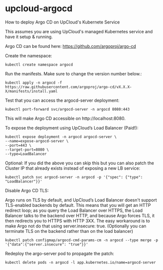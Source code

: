 # upcloud-argocd
How to deploy Argo CD on UpCloud's Kubernete Service

This assumes you are using UpCloud's managed Kubernetes service and have it setup & running.

Argo CD can be found here: https://github.com/argoproj/argo-cd

Create the namespace:
```
kubectl create namespace argocd
```

Run the manifests. Make sure to change the version number below.:
```
kubectl apply -n argocd -f https://raw.githubusercontent.com/argoproj/argo-cd/vX.X.X-X/manifests/install.yaml
```

Test that you can access the argocd-server deployment:
```
kubectl port-forward svc/argocd-server -n argocd 8080:443
```

This will make Argo CD accessible on http://localhost:8080.

To expose the deployment using UpCloud’s Load Balancer (Paid!):
```
kubectl expose deployment -n argocd argocd-server \
--name=expose-argocd-server \
--port=443 \
--target-port=8080 \
--type=LoadBalancer
```

Optional: If you did the above you can skip this but you can also patch the Cluster IP that already exists instead of exposing a new LB service:
```
kubectl patch svc argocd-server -n argocd -p '{"spec": {"type": "LoadBalancer"}}'
```

Disable Argo CD TLS:

Argo runs on TLS by default, and UpCloud’s Load Balancer doesn't support TLS-enabled backends by default. This means that you will get an HTTP redirect loop; as you query the Load Balancer over HTTPS, the Load Balancer talks to the backend over HTTP, and because Argo forces TLS, it then redirects you to HTTPS with HTTP 3XX. The easy workaround is to make Argo not do that using server.insecure: true. (Optionally you can terminate TLS on the backend rather than on the load balancer)
```
kubectl patch configmap/argocd-cmd-params-cm -n argocd --type merge -p '{"data":{"server.insecure": "true"}}'
```

Redeploy the argo-server pod to propagate the patch:
```
kubectl delete pods -n argocd -l app.kubernetes.io/name=argocd-server
```
